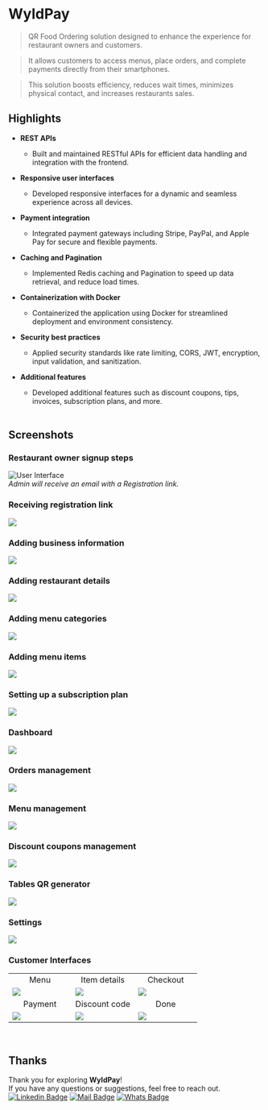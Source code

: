 # WyldPay

> QR Food Ordering solution designed to enhance the experience for restaurant owners and customers.

> It allows customers to access menus, place orders, and complete payments directly from their smartphones.

> This solution boosts efficiency, reduces wait times, minimizes physical contact, and increases restaurants sales.
## Highlights

- **REST APIs**  
  - Built and maintained RESTful APIs for efficient data handling and integration with the frontend.

- **Responsive user interfaces**  
  - Developed responsive interfaces for a dynamic and seamless experience across all devices.

- **Payment integration**  
  - Integrated payment gateways including Stripe, PayPal, and Apple Pay for secure and flexible payments.

- **Caching and Pagination**  
  - Implemented Redis caching and Pagination to speed up data retrieval, and reduce load times.
  
- **Containerization with Docker**  
  - Containerized the application using Docker for streamlined deployment and environment consistency.

- **Security best practices**  
  - Applied security standards like rate limiting, CORS, JWT, encryption, input validation, and sanitization.

- **Additional features**  
  - Developed additional features such as discount coupons, tips, invoices, subscription plans, and more.
<br><br>

## Screenshots

### Restaurant owner signup steps
![User Interface](https://github.com/abdelrazekAli/kids-social/assets/78452508/75f2d90d-7176-4602-b30c-c5cb448532fc)  
 *Admin will receive an email with a Registration link.*

### Receiving registration link
<img src="https://github.com/abdelrazekAli/kids-social/assets/78452508/00c325ff-9da4-406e-9d07-b79a834835db"/>

### Adding business information
<img src="https://github.com/abdelrazekAli/kids-social/assets/78452508/37347920-de05-42b9-a6d1-bd07d9309a24"/>

### Adding restaurant details
<img src="https://github.com/abdelrazekAli/kids-social/assets/78452508/707a2f85-48ae-406d-971f-011ba5578b54"/>

### Adding menu categories
<img src="https://github.com/abdelrazekAli/kids-social/assets/78452508/7758b64b-8cd4-4564-982e-1d8928d20ab8"/>

### Adding menu items
<img src="https://github.com/abdelrazekAli/kids-social/assets/78452508/80bb7ad8-3be6-48b1-9d76-f72dfb9ec50c"/>

### Setting up a subscription plan
<img src="https://github.com/abdelrazekAli/kids-social/assets/78452508/bd0b2694-b08e-4cd7-89c0-fe9e929fc272"/>

### Dashboard
<img src="https://github.com/abdelrazekAli/kids-social/assets/78452508/351da1ea-db2d-4921-bbba-6fde023299f7"/>

### Orders management
<img src="https://github.com/abdelrazekAli/kids-social/assets/78452508/cfc55ba0-4e89-418a-966f-f29780a2bfe3"/>

### Menu management
<img src="https://github.com/abdelrazekAli/kids-social/assets/78452508/512c0d09-fa3c-4618-b7ad-df7725a0984c"/>

### Discount coupons management
<img src="https://github.com/abdelrazekAli/kids-social/assets/78452508/5eef0434-8f35-4774-ad64-b6228c661670"/>

### Tables QR generator
<img src="https://github.com/abdelrazekAli/kids-social/assets/78452508/b547f1c4-c0f0-4590-9431-c535df011519"/>

### Settings
<img src="https://github.com/abdelrazekAli/kids-social/assets/78452508/f5b1effc-7416-44d9-a41e-a10359f6e296"/>


### Customer Interfaces

<table width="100%">
  <tr>
    <td width="33.3%" align="center">
      Menu
    </td>
        <td width="33.3%" align="center">
      Item details 
    </td>
    <td width="33.3%" align="center">
      Checkout
    </td>

  </tr>
  <tr>
  <td width="33.3%"><img src="https://github.com/abdelrazekAli/IoT-Smart-City/assets/78452508/28268ea2-29c4-4ed8-8932-6e79f0eba587"/></td>
  <td width="33.3%"><img src="https://github.com/abdelrazekAli/IoT-Smart-City/assets/78452508/35de16a7-e0eb-49df-92de-3d230b2c7c8a"/></td>
  <td width="33.3%"><img src="https://github.com/abdelrazekAli/IoT-Smart-City/assets/78452508/a10aa485-a7e4-4933-9ae8-1aace31e429d"/></td>
 
  </tr>

   <tr>
    <td width="33.3%" align="center">
       Payment 
    </td>
        <td width="33.3%" align="center">
     Discount code 
    </td>
        <td width="33.3%" align="center">
      Done
    </td>
  </tr>
   <tr>
  <td width="33.3%"><img src="https://github.com/abdelrazekAli/IoT-Smart-City/assets/78452508/93f80cec-c49f-4aee-b207-cb3b53d881d6"/></td>
  <td width="33.3%"><img src="https://github.com/abdelrazekAli/IoT-Smart-City/assets/78452508/8021c89c-400f-4d15-bd1e-c9fe3917988f"/></td>
  <td width="33.3%"><img src="https://github.com/abdelrazekAli/IoT-Smart-City/assets/78452508/26ac74c8-942d-4a6d-9bca-3df680a2bae7"/></td>
  </tr>
</table>
<br>

## Thanks

Thank you for exploring **WyldPay**!<br>
If you have any questions or suggestions, feel free to reach out.<br>
[![Linkedin Badge](https://img.shields.io/badge/-Abdelrazek-0e76a8?style=flat&labelColor=0e76a8&logo=linkedin&logoColor=white)](https://www.linkedin.com/in/abdelrazek-ali) [![Mail Badge](https://img.shields.io/badge/-dev.abdelrazek-c0392b?style=flat&labelColor=c0392b&logo=gmail&logoColor=white)](mailto:dev.abdelrazek@gmail.com)   [![Whats Badge](https://img.shields.io/badge/-+201092018531-57ab51?style=flat&labelColor=57ab51&logo=whatsapp&logoColor=white)](https://wa.me/+201092018531)
